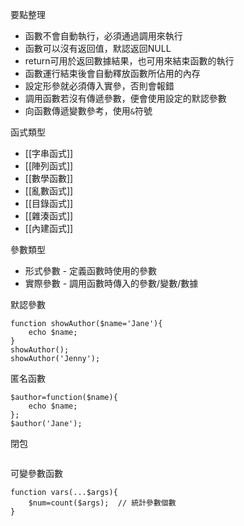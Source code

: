 要點整理
- 函數不會自動執行，必須通過調用來執行
- 函數可以沒有返回值，默認返回NULL
- return可用於返回數據結果，也可用來結束函數的執行
- 函數運行結束後會自動釋放函數所佔用的內存
- 設定形參就必須傳入實參，否則會報錯
- 調用函數若沒有傳遞參數，便會使用設定的默認參數
- 向函數傳遞變數參考，使用`&`符號

函式類型
* [[字串函式]]
* [[陣列函式]]
* [[數學函數]]
* [[亂數函式]]
* [[目錄函式]]
* [[雜湊函式]]
* [[內建函式]]

參數類型
* 形式參數 - 定義函數時使用的參數
* 實際參數 - 調用函數時傳入的參數/變數/數據

默認參數
```
function showAuthor($name='Jane'){
	echo $name;
}
showAuthor();
showAuthor('Jenny');
```

匿名函數
```
$author=function($name){
	echo $name;
};
$author('Jane');
```

閉包
```

```

可變參數函數
```
function vars(...$args){
	$num=count($args);	// 統計參數個數
}
```